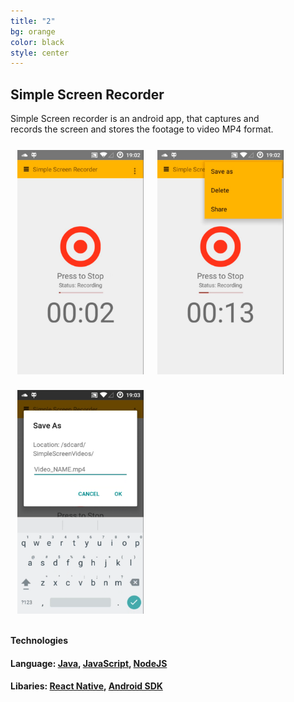 ```yaml
---
title: "2"
bg: orange
color: black
style: center
---
```

## Simple Screen Recorder
Simple Screen recorder is an android app, that captures and   
records the screen and stores the footage to video MP4 format.   

<div>
<a href="screens/simple2.png">
<img src="screens/simple2.png" style="border-color:black; border:1px; margin:.8em; width:40%; height:40%; float:left; clear: left" />
</a>
<a href="screens/simple3.png">
<img src="screens/simple3.png" style="border-color:black; border:1px; margin:.8em; width:40%; height:40%" />
</a>
<a href="screens/simple4.png">
<img src="screens/simple4.png" style="border-color:black; border:1px; margin:.8em; width:40%; height:40%" />
</a>
</div>   


#### **Technologies**     

#### **Language:** [Java](https://www.oracle.com/java/index.html), [JavaScript](https://www.javascript.com), [NodeJS](https://nodejs.org/)        


#### **Libaries**: [React Native](https://facebook.github.io/react-native/), [Android SDK](https://developer.android.com/studio/index.html)   
